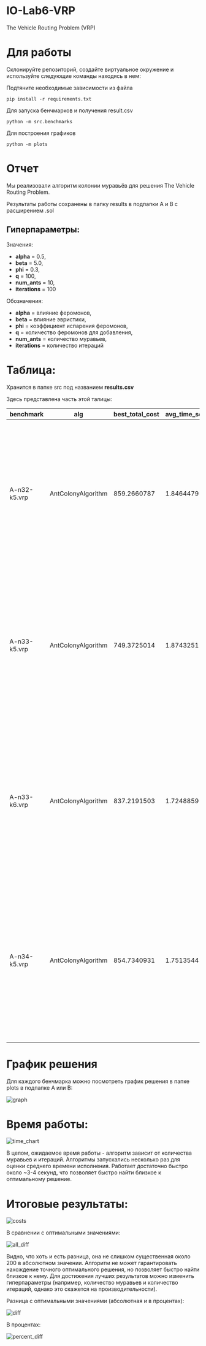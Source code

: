 # IO-Lab6-VRP

The Vehicle Routing Problem (VRP)

# Для работы

Склонируйте репозиторий, создайте виртуальное окружение и используйте следующие команды находясь в нем:

Подтяните необходимые зависимости из файла
```
pip install -r requirements.txt
```

Для запуска бенчмарков и получения result.csv
```
python -m src.benchmarks
```

Для построения графиков
```
python -m plots
```

# **Отчет**

Мы реализовали алгоритм колонии муравьёв для решения The Vehicle Routing Problem.

Результаты работы сохранены в папку results в подпапки A и B с расширением .sol

## Гиперпараметры: 

Значения:
- **alpha** = 0.5, 
- **beta** = 5.0, 
- **phi** = 0.3, 
- **q** = 100, 
- **num_ants** = 10, 
- **iterations** = 100

Обозначения:

- **alpha** = влияние феромонов, 
- **beta** = влияние эвристики, 
- **phi** = коэффициент испарения феромонов, 
- **q** = количество феромонов для добавления, 
- **num_ants** = количество муравьев, 
- **iterations** = количество итераций

# **Таблица:**

Хранится в папке src под названием **results.csv**

Здесь представлена часть этой талицы:

| benchmark         | alg                 | best_total_cost | avg_time_sec | solution                                                                                                                                                                                                 | optimal_value | diff         | percent_diff  |
|-------------------|---------------------|------------------|--------------|----------------------------------------------------------------------------------------------------------------------------------------------------------------------------------------------------------|---------------|--------------|---------------|
| A-n32-k5.vrp      | AntColonyAlgorithm  | 859.2660787      | 1.8464479    | [1, 21, 6, 26, 11, 16, 23, 10, 9, 19, 30, 27, 1] [1, 7, 24, 3, 4, 5, 12, 29, 15, 1] [1, 28, 25, 31, 17, 2, 1] [1, 18, 20, 32, 22, 14, 8, 1] [1, 13, 1]                                               | 784           | 75.2660787   | 9.6002651     |
| A-n33-k5.vrp      | AntColonyAlgorithm  | 749.3725014      | 1.8743251    | [1, 23, 24, 29, 19, 12, 32, 22, 1] [1, 3, 33, 14, 9, 8, 27, 6, 13, 1] [1, 11, 28, 31, 26, 5, 21, 1] [1, 16, 10, 18, 4, 17, 30, 2, 1] [1, 25, 7, 20, 15, 1]                                           | 661           | 88.3725014   | 13.3695161    |
| A-n33-k6.vrp      | AntColonyAlgorithm  | 837.2191503      | 1.7248859    | [1, 29, 26, 22, 17, 31, 28, 1] [1, 33, 11, 15, 18, 12, 30, 1] [1, 25, 24, 23, 27, 5, 9, 32, 1] [1, 20, 21, 16, 3, 4, 10, 8, 1] [1, 14, 2, 19, 7, 6, 1] [1, 13, 1]                                    | 742           | 95.2191503   | 12.8327696    |
| A-n34-k5.vrp      | AntColonyAlgorithm  | 854.7340931      | 1.7513544    | [1, 21, 27, 5, 34, 17, 23, 10, 1] [1, 19, 3, 13, 4, 33, 29, 32, 26, 1] [1, 22, 11, 14, 18, 20, 12, 24, 28, 1] [1, 15, 7, 16, 9, 2, 8, 1] [1, 6, 31, 25, 30, 1]                                       | 778           | 76.7340931   | 9.862994      |

# **График решения**

Для каждого бенчмарка можно посмотреть график решения в папке plots в подпапке A или B:

![graph](plots/A/A-n32-k5.png)

# **Время работы:**

![time_chart](plots/execution_time.png)

В целом, ожидаемое время работы - алгоритм зависит от количества муравьев и итераций. Алгоритмы запускались несколько раз для оценки среднего времени исполнения. Работает достаточно быстро около ~3-4 секунд, что позволяет быстро найти близкое к оптимальному решение.

# **Итоговые результаты:**

![costs](plots/costs.png)

В сравнении с оптимальными значениями:

![all_diff](plots/all_diff.png)

Видно, что хоть и есть разница, она не слишком существенная около 200 в абсолютном значении. Алгоритм не может гарантировать нахождение точного оптимального решения, но позволяет быстро найти близкое к нему. Для достижения лучших результатов можно изменить гиперпараметры (например, количество муравьев и количество итераций, однако это скажется на производительности).

Разница с оптимальными значениями (абсолютная и в процентах):

![diff](plots/diff.png)

В процентах:

![percent_diff](plots/percent_diff.png)
